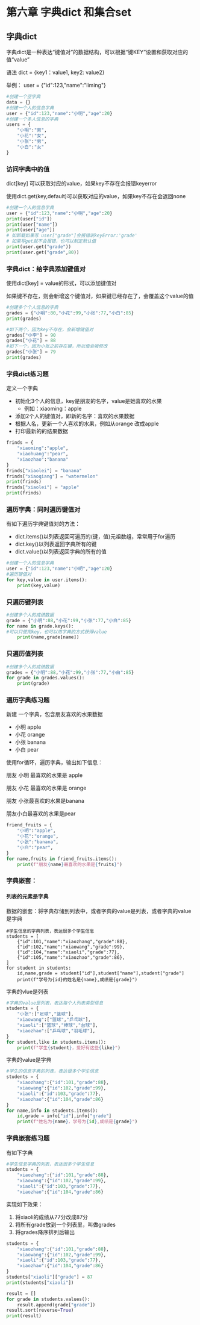 # 第六章 字典dict 和集合set

## 字典dict

字典dict是一种表达“键值对”的数据结构，可以根据“键KEY”设置和获取对应的值“value”

语法 dict = {key1：value1, key2: value2}

举例： user = {"id":123,"name":"liming"}

```python
#创建一个空字典
data = {}
#创建一个人的信息字典
user = {"id":123,"name":"小明","age":20}
#创建一个多人信息的字典
users = {
    "小明":"男",
    "小花":"女",
    "小张":"男",
    "小白":"女"
}
```

### 访问字典中的值

dict[key] 可以获取对应的value，如果key不存在会报错keyerror

使用dict.get(key,default)可以获取对应的value，如果key不存在会返回none

```python
#创建一个人的信息字典
user = {"id":123,"name":"小明","age":20}
print(user["id"])
print(user["name"])
print(user["age"])
# 如卸载如果写 user["grade"]会报错说keyError:'grade'
# 如果写get就不会报错，也可以制定默认值
print(user.get("grade"))
print(user.get("grade",80))
```

### 字典dict：给字典添加键值对

使用dict[key] = value的形式，可以添加键值对

如果键不存在，则会新增这个键值对，如果键已经存在了，会覆盖这个value的值

```py
#创建多个个人信息的字典
grades = {"小明":80,"小花":99,"小张":77,"小白":85}
print(grades)

#如下两个，因为key不存在，会新增键值对
grades["小李"] = 90
grades["小花"] = 88
#如下一个，因为小张之前存在键，所以值会被修改
grades["小张"] = 79
print(grades)
```



### 字典dict练习题

定义一个字典

- 初始化3个人的信息，key是朋友的名字，value是她喜欢的水果
  - 例如：xiaoming：apple
- 添加2个人的键值对，即新的名字：喜欢的水果数据
- 根据人名，更新一个人喜欢的水果，例如从orange 改成apple
- 打印最新的的结果数据

```py
frinds = {
    "xiaoming":"apple",
    "xiaohuang":"pear",
    "xiaozhao":"banana"
}
frinds["xiaolei"] = "banana"
frinds["xiaoqiang"] = "watermelon"
print(frinds)
frinds["xiaolei"] = "apple"
print(frinds)
```

### 遍历字典：同时遍历键值对

有如下遍历字典键值对的方法：

- dict.items()以列表返回可遍历的(键，值)元祖数组，常常用于for遍历
- dict.key()以列表返回字典所有的键
- dict.value()以列表返回字典的所有的值

```py
#创建一个人的信息字典
user = {"id":123,"name":"小明","age":20}
#遍历键值对
for key,value in user.items():
    print(key,value)
```

### 只遍历键列表

```py
#创建多个人的成绩数据
grade = {"小明":88,"小花":99,"小张":77,"小白":85}
for name in grade.keys():
#可以只使用key，也可以用字典的方式获得value
    print(name,grade[name])
```

### 只遍历值列表

```py
#创建多个人的成绩数据
grades = {"小明":88,"小花":99,"小张":77,"小白":85}
for grade in grades.values():
    print(grade)
```

### 遍历字典练习题

新建 一个字典，包含朋友喜欢的水果数据

- 小明 apple
- 小花 orange
- 小张 banana
- 小白 pear

使用for循环，遍历字典，输出如下信息：

朋友 小明 最喜欢的水果是 apple

朋友 小花 最喜欢的水果是 orange

朋友 小张最喜欢的水果是banana

朋友小白最喜欢的水果是pear

```py
friend_fruits = {
    "小明":"apple",
    "小花":"orange",
    "小张":"banana",
    "小白":"pear",
}
for name,fruits in friend_fruits.items():
    print(f"朋友{name}最喜欢的水果是{fruits}")
```

### 字典嵌套：

#### 列表的元素是字典

数据的嵌套：将字典存储到列表中，或者字典的value是列表，或者字典的value是字典

```PY
#学生信息的字典列表，表达很多个学生信息
students = [
    {"id":101,"name":"xiaozhang","grade":88},
    {"id":102,"name":"xiaowang","grade":99},
    {"id":104,"name":"xiaoli","grade":77},
    {"id":105,"name":"xiaozhao","grade":86},
]
for student in students:
    id,name,grade = student["id"],student["name"],student["grade"]
    print(f"学号为{id}的姓名是{name},成绩是{grade}")
```

字典的vlue是列表

```py
#字典的value是列表，表达每个人列表类型信息
students = {
    "小张":["足球","篮球"],
    "xiaowang":["篮球","乒乓球"],
    "xiaoli":["篮球","棒球","台球"],
    "xiaozhao":["乒乓球","羽毛球"],
}
for student,like in students.items():
    print(f"学生{student}，爱好有这些{like}")
```

字典的value是字典

```python
#学生的信息字典的列表，表达很多个学生信息
students = {
    "xiaozhang":{"id":101,"grade":88},
    "xiaowang":{"id":102,"grade":99},
    "xiaoli":{"id":103,"grade":77},
    "xiaozhao":{"id":104,"grade":86}
}
for name,info in students.items():
    id,grade = info["id"],info["grade"]
    print(f"姓名为{name}，学号为{id},成绩是{grade}")
```

### 字典嵌套练习题

有如下字典

```py
#学生信息字典的列表，表达很多个学生信息
students = {
    "xiaozhang":{"id":101,"grade":88},
    "xiaowang":{"id":102,"grade":99},
    "xiaoli":{"id":103,"grade":77},
    "xiaozhao":{"id":104,"grade":86}
```

实现如下效果：

1. 将xiaoli的成绩从77分改成87分
2. 将所有grade放到一个列表里，叫做grades
3. 将grades降序排列后输出

```py
students = {
    "xiaozhang":{"id":101,"grade":88},
    "xiaowang":{"id":102,"grade":99},
    "xiaoli":{"id":103,"grade":77},
    "xiaozhao":{"id":104,"grade":86}
}
students["xiaoli"]["grade"] = 87
print(students["xiaoli"])

result = []
for grade in students.values():
    result.append(grade["grade"])
result.sort(reverse=True)
print(result)
```

